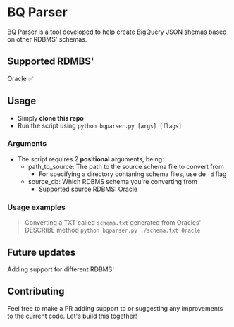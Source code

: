 # BQ Parser

BQ Parser is a tool developed to help create BigQuery JSON shemas based on other RDBMS' schemas.

## Supported RDMBS'

Oracle :white_check_mark:

## Usage

- Simply **clone this repo**
- Run the script using `python bqparser.py [args] [flags]`

### Arguments

- The script requires 2 **positional** arguments, being:
  - path_to_source: The path to the source schema file to convert from
    - For specifying a directory contaning schema files, use de `-d` flag
  - source_db: Which RDBMS schema you're converting from
    - Supported source RDBMS: Oracle

### Usage examples

> Converting a TXT called `schema.txt` generated from Oracles' DESCRIBE method
> `python bqparser.py ./schema.txt Oracle`

## Future updates

Adding support for different RDBMS'

## Contributing

Feel free to make a PR adding support to or suggesting any improvements to the current code. Let's build this together!
